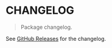 # CHANGELOG

> Package changelog.

See [GitHub Releases](https://github.com/stdlib-js/random-iter-binomial/releases) for the changelog.
